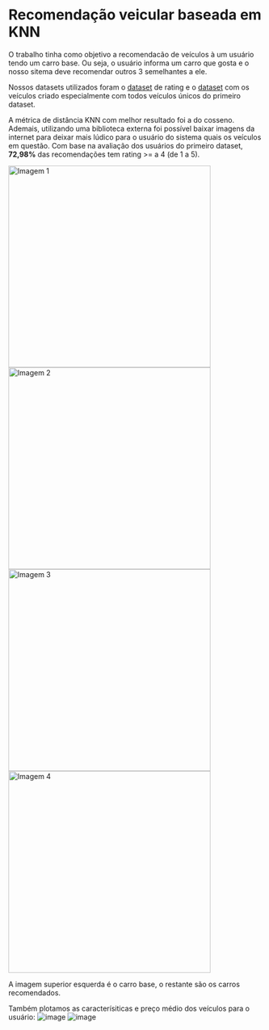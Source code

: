 # Recomendação veicular baseada em KNN
O trabalho tinha como objetivo a recomendacão de veículos à um usuário tendo um carro base. Ou seja, o usuário informa um carro que gosta e o nosso sitema deve
recomendar outros 3 semelhantes a ele.

Nossos datasets utilizados foram o [dataset](https://www.kaggle.com/datasets/ankkur13/edmundsconsumer-car-ratings-and-reviews/data?select=Scraped_Car_Review_mazda.csv) de rating
e o [dataset](https://www.kaggle.com/datasets/robsonnovato/car-features) com os veículos criado especialmente com todos veículos únicos do primeiro dataset.

A métrica de distância KNN com melhor resultado foi a do cosseno. Ademais, utilizando uma biblioteca externa foi possível baixar imagens da internet para deixar mais lúdico
para o usuário do sistema quais os veículos em questão. Com base na avaliação dos usuários do primeiro dataset, **72,98%** das recomendações tem rating >= a 4 (de 1 a 5).

<img src="https://github.com/rnlobao/recomendacao-de-carro/assets/66230142/8b4e3be9-0bd5-4ea1-a935-8224f9b5018b" alt="Imagem 1" width="400">
<img src="https://github.com/rnlobao/recomendacao-de-carro/assets/66230142/1851bc8b-9249-4a9e-9310-7be365809e58" alt="Imagem 2" width="400">
<img src="https://github.com/rnlobao/recomendacao-de-carro/assets/66230142/06b45505-6f06-4d98-aff3-0b48969e8691" alt="Imagem 3" width="400">
<img src="https://github.com/rnlobao/recomendacao-de-carro/assets/66230142/4cb5e607-0fef-4739-8575-55a45fdb6f9b" alt="Imagem 4" width="400">


A imagem superior esquerda é o carro base, o restante são os carros recomendados.

Também plotamos as caracterísiticas e preço médio dos veículos para o usuário:
![image](https://github.com/rnlobao/recomendacao-de-carro/assets/66230142/0c1a9076-532e-47c0-a94b-15af6e03b356)
![image](https://github.com/rnlobao/recomendacao-de-carro/assets/66230142/ac461065-3759-4d45-98e6-dc69c5221b5f)


